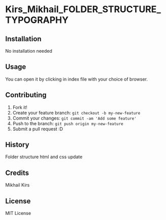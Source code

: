 # Kirs_Mikhail_FOLDER_STRUCTURE_TYPOGRAPHY

## Installation

No installation needed

## Usage

You can open it by clicking in index file with your choice of browser.

## Contributing

1. Fork it!
2. Create your feature branch: `git checkout -b my-new-feature`
3. Commit your changes: `git commit -am 'Add some feature'`
4. Push to the branch: `git push origin my-new-feature`
5. Submit a pull request :D

## History

Folder structure
html and css update

## Credits

Mikhail Kirs

## License

MIT License
